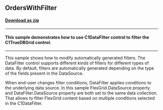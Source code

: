 ## OrdersWithFilter
#### [Download as zip](https://grapecity.github.io/DownGit/#/home?url=https://github.com/GrapeCity/ComponentOne-WinForms-Samples/tree/master/NetFramework\DataFilter\VB\OrdersWithFilter)
____
#### This sample demonstrates how to use C1DataFilter control to filter the C1TrueDBGrid control. 
____
This sample shows how to modify automatically generated filters.
The DataFilter control supports different kinds of filters for different types of data.
By default, filters are automatically generated depending on the type of the fields present in the DataSource.

When end-user changes filter conditions, DataFilter applies conditions to the underlying data source.
In this sample FlexGrid.DataSource property and DataFilter.DataSource property are both set to the same data collection.
That allows to filter FlexGrid content based on multiple conditions selected in the C1DataFilter.

